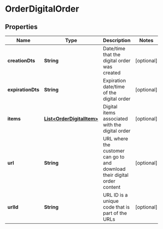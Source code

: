 
# OrderDigitalOrder

## Properties
Name | Type | Description | Notes
------------ | ------------- | ------------- | -------------
**creationDts** | **String** | Date/time that the digital order was created |  [optional]
**expirationDts** | **String** | Expiration date/time of the digital order |  [optional]
**items** | [**List&lt;OrderDigitalItem&gt;**](OrderDigitalItem.md) | Digital items associated with the digital order |  [optional]
**url** | **String** | URL where the customer can go to and download their digital order content |  [optional]
**urlId** | **String** | URL ID is a unique code that is part of the URLs |  [optional]



